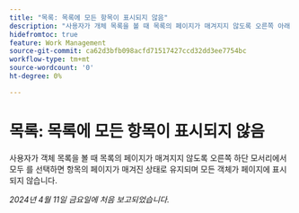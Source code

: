 ```yaml
---
title: "목록: 목록에 모든 항목이 표시되지 않음"
description: "사용자가 개체 목록을 볼 때 목록의 페이지가 매겨지지 않도록 오른쪽 아래 모서리에서 모두 를 선택하면 항목의 페이지가 매겨진 상태로 유지되며 모든 개체가 페이지에 표시되지 않습니다."
hidefromtoc: true
feature: Work Management
source-git-commit: ca62d3bfb098acfd71517427ccd32dd3ee7754bc
workflow-type: tm+mt
source-wordcount: '0'
ht-degree: 0%

---
```



# 목록: 목록에 모든 항목이 표시되지 않음

사용자가 객체 목록을 볼 때 목록의 페이지가 매겨지지 않도록 오른쪽 하단 모서리에서 모두 를 선택하면 항목의 페이지가 매겨진 상태로 유지되며 모든 객체가 페이지에 표시되지 않습니다.

_2024년 4월 11일 금요일에 처음 보고되었습니다._
